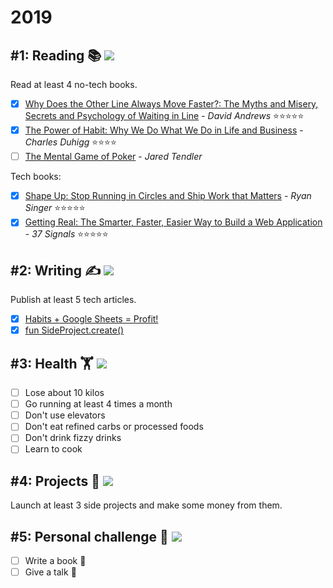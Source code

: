 # 2019
## #1: Reading 📚 ![](https://img.shields.io/badge/progress-50%25-red.svg)
Read at least 4 no-tech books.

- [x] [Why Does the Other Line Always Move Faster?: The Myths and Misery, Secrets and Psychology of Waiting in Line](https://www.goodreads.com/book/show/24693020-why-does-the-other-line-always-move-faster) - *David Andrews* ⭐⭐⭐⭐⭐
- [x] [The Power of Habit: Why We Do What We Do in Life and Business](https://www.goodreads.com/book/show/12609433-the-power-of-habit) - *Charles Duhigg* ⭐⭐⭐⭐
- [ ] [The Mental Game of Poker](https://www.goodreads.com/book/show/11397703-the-mental-game-of-poker) - *Jared Tendler*

Tech books:

- [x] [Shape Up: Stop Running in Circles and Ship Work that Matters](https://basecamp.com/shapeup) - *Ryan Singer* ⭐⭐⭐⭐⭐
- [x] [Getting Real: The Smarter, Faster, Easier Way to Build a Web Application](https://basecamp.com/books/getting-real) - *37 Signals* ⭐⭐⭐⭐⭐

## #2: Writing ✍️ ![](https://img.shields.io/badge/progress-40%25-red.svg)
Publish at least 5 tech articles.

- [x] [Habits + Google Sheets = Profit!](https://medium.com/@hector6872/habits-google-sheets-profit-aef90faba4f0)
- [x] [fun SideProject.create()](https://medium.com/@hector6872/fun-sideproject-make-b23d2af28fe8)

## #3: Health 🏋️‍ ![](https://img.shields.io/badge/progress-0%25-red.svg)

- [ ] Lose about 10 kilos
- [ ] Go running at least 4 times a month
- [ ] Don't use elevators
- [ ] Don't eat refined carbs or processed foods
- [ ] Don't drink fizzy drinks
- [ ] Learn to cook

## #4: Projects 🧟 ![](https://img.shields.io/badge/progress-0%25-red.svg)
Launch at least 3 side projects and make some money from them.

## #5: Personal challenge 🙈 ![](https://img.shields.io/badge/progress-0%25-red.svg)

- [ ] Write a book 💊
- [ ] Give a talk 💊
